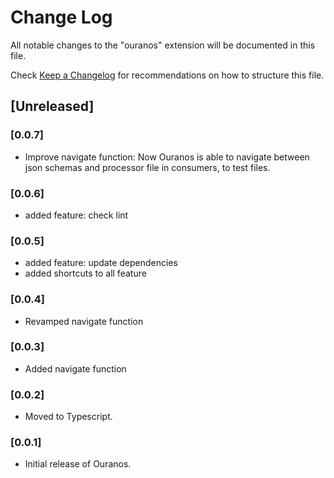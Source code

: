 # Change Log

All notable changes to the "ouranos" extension will be documented in this file.

Check [Keep a Changelog](http://keepachangelog.com/) for recommendations on how to structure this file.

## [Unreleased]

### [0.0.7]
- Improve navigate function: Now Ouranos is able to navigate between json schemas and processor file in consumers, to test files.

### [0.0.6]
- added feature: check lint

### [0.0.5]
- added feature: update dependencies
- added shortcuts to all feature

### [0.0.4]
- Revamped navigate function

### [0.0.3]
- Added navigate function

### [0.0.2]
- Moved to Typescript.

### [0.0.1]
- Initial release of Ouranos.